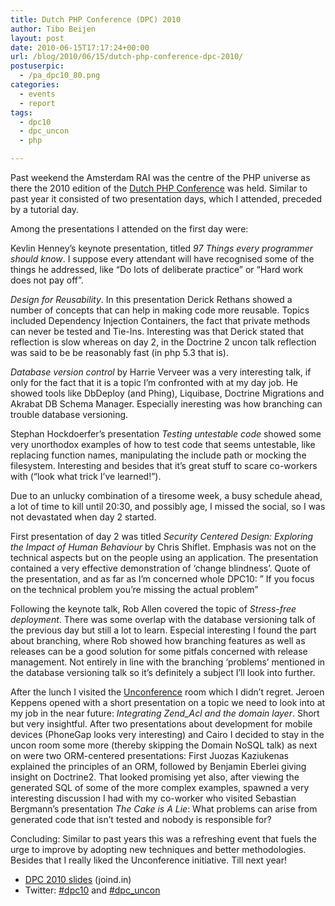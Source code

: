 ```yaml
---
title: Dutch PHP Conference (DPC) 2010
author: Tibo Beijen
layout: post
date: 2010-06-15T17:17:24+00:00
url: /blog/2010/06/15/dutch-php-conference-dpc-2010/
postuserpic:
  - /pa_dpc10_80.png
categories:
  - events
  - report
tags:
  - dpc10
  - dpc_uncon
  - php

---
```

Past weekend the Amsterdam RAI was the centre of the PHP universe as there the 2010 edition of the [Dutch PHP Conference][1] was held. Similar to past year it consisted of two presentation days, which I attended, preceded by a tutorial day.

Among the presentations I attended on the first day were: 

Kevlin Henney&#8217;s keynote presentation, titled _97 Things every programmer should know_. I suppose every attendant will have recognised some of the things he addressed, like &#8220;Do lots of deliberate practice&#8221; or &#8220;Hard work does not pay off&#8221;.

_Design for Reusability_. In this presentation Derick Rethans showed a number of concepts that can help in making code more reusable. Topics included Dependency Injection Containers, the fact that private methods can never be tested and Tie-Ins. Interesting was that Derick stated that reflection is slow whereas on day 2, in the Doctrine 2 uncon talk reflection was said to be be reasonably fast (in php 5.3 that is).

_Database version control_ by Harrie Verveer was a very interesting talk, if only for the fact that it is a topic I&#8217;m confronted with at my day job. He showed tools like DbDeploy (and Phing), Liquibase, Doctrine Migrations and Akrabat DB Schema Manager. Especially ineresting was how branching can trouble database versioning.

Stephan Hockdoerfer&#8217;s presentation _Testing untestable code_ showed some very unorthodox examples of how to test code that seems untestable, like replacing function names, manipulating the include path or mocking the filesystem. Interesting and besides that it&#8217;s great stuff to scare co-workers with (&#8220;look what trick I&#8217;ve learned!&#8221;).

Due to an unlucky combination of a tiresome week, a busy schedule ahead, a lot of time to kill until 20:30, and possibly age, I missed the social, so I was not devastated when day 2 started.

First presentation of day 2 was titled _Security Centered Design: Exploring the Impact of Human Behaviour_ by Chris Shiflet. Emphasis was not on the technical aspects but on the people using an application. The presentation contained a very effective demonstration of &#8216;change blindness&#8217;. Quote of the presentation, and as far as I&#8217;m concerned whole DPC10: &#8221; If you focus on the technical problem you&#8217;re missing the actual problem&#8221;

Following the keynote talk, Rob Allen covered the topic of _Stress-free deployment_. There was some overlap with the database versioning talk of the previous day but still a lot to learn. Especial interesting I found the part about branching, where Rob showed how branching features as well as releases can be a good solution for some pitfals concerned with release management. Not entirely in line with the branching &#8216;problems&#8217; mentioned in the database versioning talk so it&#8217;s definitely a subject I&#8217;ll look into further.

After the lunch I visited the [Unconference][2] room which I didn&#8217;t regret. Jeroen Keppens opened with a short presentation on a topic we need to look into at my job in the near future: _Integrating Zend_Acl and the domain layer_. Short but very insightful. After two presentations about development for mobile devices (PhoneGap looks very interesting) and Cairo I decided to stay in the uncon room some more (thereby skipping the Domain NoSQL talk) as next on were two ORM-centered presentations: First Juozas Kaziukenas explained the principles of an ORM, followed by Benjamin Eberlei giving insight on Doctrine2. That looked promising yet also, after viewing the generated SQL of some of the more complex examples, spawned a very interesting discussion I had with my co-worker who visited Sebastian Bergmann&#8217;s presentation _The Cake is A Lie_: What problems can arise from generated code that isn&#8217;t tested and nobody is responsible for?

Concluding: Similar to past years this was a refreshing event that fuels the urge to improve by adopting new techniques and better methodologies. Besides that I really liked the Unconference initiative. Till next year!

  * [DPC 2010 slides][3] (joind.in)
  * Twitter: [#dpc10][4] and [#dpc_uncon][5]

 [1]: http://www.phpconference.nl/
 [2]: http://www.phpconference.nl/schedule/unconference
 [3]: http://joind.in/event/view/142#slides
 [4]: http://twitter.com/#search?q=dpc10
 [5]: http://twitter.com/#search?q=dpc_uncon